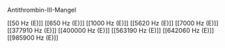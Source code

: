 

Antithrombin-III-Mangel

[[50 Hz (E)]]
[[650 Hz (E)]]
[[1000 Hz (E)]]
[[5620 Hz (E)]]
[[7000 Hz (E)]]
[[377910 Hz (E)]]
[[400000 Hz (E)]]
[[563190 Hz (E)]]
[[642060 Hz (E)]]
[[985900 Hz (E)]]